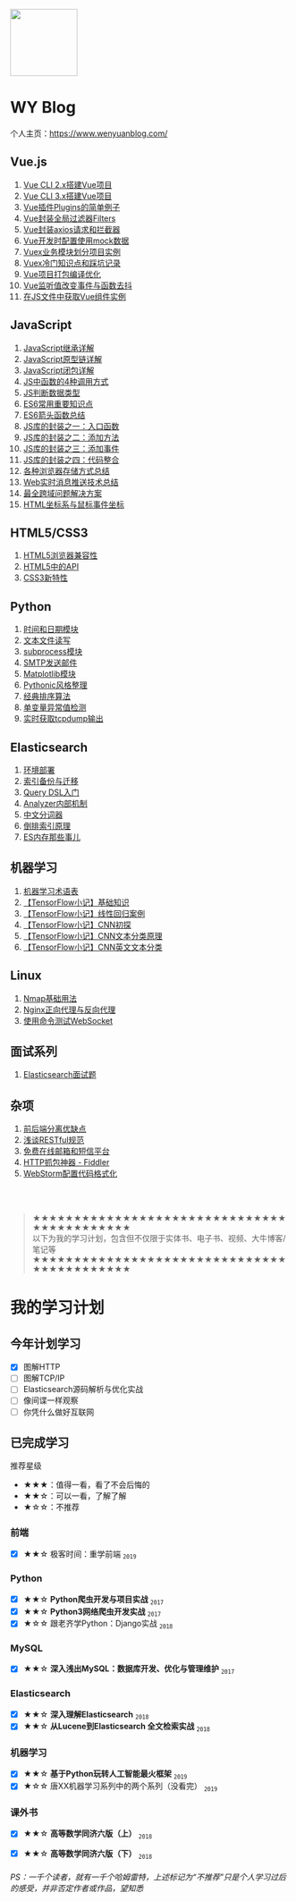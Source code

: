 [<img src="https://www.wenyuanblog.com/favicon.png" width="120" height="120">](https://www.wenyuanblog.com)

# WY Blog

个人主页：https://www.wenyuanblog.com/

## Vue.js

01. [Vue CLI 2.x搭建Vue项目](https://www.wenyuanblog.com/blogs/vue-cli2x-to-create-vue-project.html)
02. [Vue CLI 3.x搭建Vue项目](https://www.wenyuanblog.com/blogs/vue-cli3x-to-create-vue-project.html)
03. [Vue插件Plugins的简单例子](https://www.wenyuanblog.com/blogs/vue-plugins-simple-demo.html)
04. [Vue封装全局过滤器Filters](https://www.wenyuanblog.com/blogs/vue-global-filters-packaging.html)
05. [Vue封装axios请求和拦截器](https://www.wenyuanblog.com/blogs/vue-axios-interceptors-packaging.html)
06. [Vue开发时配置使用mock数据](https://www.wenyuanblog.com/blogs/vue-use-mock-data-when-developing.html)
07. [Vuex业务模块划分项目实例](https://www.wenyuanblog.com/blogs/vue-vuex-module-division-in-real-project.html)
08. [Vuex冷门知识点和踩坑记录](https://www.wenyuanblog.com/blogs/vue-vuex-matters-need-attention.html)
09. [Vue项目打包编译优化](https://www.wenyuanblog.com/blogs/vue-project-compiling-optimization.html)
10. [Vue监听值改变事件与函数去抖](https://www.wenyuanblog.com/blogs/vue-on-change-event-and-debounce.html)
11. [在JS文件中获取Vue组件实例](https://www.wenyuanblog.com/blogs/vue-get-the-component-instance-in-javascript-file.html)

## JavaScript
01. [JavaScript继承详解](https://www.wenyuanblog.com/blogs/javascript-inheritance.html)
02. [JavaScript原型链详解](https://www.wenyuanblog.com/blogs/javascript-prototype-chain.html)
03. [JavaScript闭包详解](https://www.wenyuanblog.com/blogs/javascript-closure.html)
04. [JS中函数的4种调用方式](https://www.wenyuanblog.com/blogs/javascript-4-ways-to-call-a-function.html)
05. [JS判断数据类型](https://www.wenyuanblog.com/blogs/javascript-judge-data-type.html)
06. [ES6常用重要知识点](https://www.wenyuanblog.com/blogs/javascript-es6-common-important-points.html)
07. [ES6箭头函数总结](https://www.wenyuanblog.com/blogs/javascript-es6-arrow-functions.html)
08. [JS库的封装之一：入口函数](https://www.wenyuanblog.com/blogs/javascript-library-packaging-1.html)
09. [JS库的封装之二：添加方法](https://www.wenyuanblog.com/blogs/javascript-library-packaging-2.html)
10. [JS库的封装之三：添加事件](https://www.wenyuanblog.com/blogs/javascript-library-packaging-3.html)
11. [JS库的封装之四：代码整合](https://www.wenyuanblog.com/blogs/javascript-library-packaging-4.html)
12. [各种浏览器存储方式总结](https://www.wenyuanblog.com/blogs/learn-more-about-browser-storage.html)
13. [Web实时消息推送技术总结](https://www.wenyuanblog.com/blogs/realtime-messaging-and-websocket.html)
14. [最全跨域问题解决方案](https://www.wenyuanblog.com/blogs/ajax-cross-domain-solution.html)
15. [HTML坐标系与鼠标事件坐标](https://www.wenyuanblog.com/blogs/html-coordinate-system-and-mouse-event.html)

## HTML5/CSS3
01. [HTML5浏览器兼容性](https://www.wenyuanblog.com/blogs/html5-compatibility.html)
02. [HTML5中的API](https://www.wenyuanblog.com/blogs/html5-apis.html)
03. [CSS3新特性](https://www.wenyuanblog.com/blogs/css3-new-features.html)

## Python
01. [时间和日期模块](https://www.wenyuanblog.com/blogs/python-time-and-datetime.html)
02. [文本文件读写](https://www.wenyuanblog.com/blogs/python-txt-files-io.html)
03. [subprocess模块](https://www.wenyuanblog.com/blogs/python-subprocess.html)
04. [SMTP发送邮件](https://www.wenyuanblog.com/blogs/python-send-email.html)
05. [Matplotlib模块](https://www.wenyuanblog.com/blogs/python-matplotlib.html)
06. [Pythonic风格整理](https://www.wenyuanblog.com/blogs/python-code-and-pythonic-code.html)
07. [经典排序算法](https://www.wenyuanblog.com/blogs/python-sorting-algorithm.html)
08. [单变量异常值检测](https://www.wenyuanblog.com/blogs/python-univariate-outlier-detection.html)
09. [实时获取tcpdump输出](https://www.wenyuanblog.com/blogs/python-realtime-tcpdump.html)

## Elasticsearch
01. [环境部署](https://www.wenyuanblog.com/blogs/elasticsearch-deployment.html)
02. [索引备份与迁移](https://www.wenyuanblog.com/blogs/elasticsearch-backup-and-migration.html)
03. [Query DSL入门](https://www.wenyuanblog.com/blogs/elasticsearch-simple-query-dsl.html)
04. [Analyzer内部机制](https://www.wenyuanblog.com/blogs/elasticsearch-all-about-analyzers.html)
05. [中文分词器](https://www.wenyuanblog.com/blogs/elasticsearch-chinese-analyzer.html)
06. [倒排索引原理](https://www.wenyuanblog.com/blogs/forward-index-and-inverted-index.html)
07. [ES内存那些事儿](https://www.wenyuanblog.com/blogs/elasticsearch-memory-considerations.html)

## 机器学习
01. [机器学习术语表](https://www.wenyuanblog.com/blogs/machine-learning-glossary.html)
02. [【TensorFlow小记】基础知识](https://www.wenyuanblog.com/blogs/tensorflow-basic-learning-1.html)
03. [【TensorFlow小记】线性回归案例](https://www.wenyuanblog.com/blogs/tensorflow-basic-learning-2.html)
04. [【TensorFlow小记】CNN初探](https://www.wenyuanblog.com/blogs/tensorflow-cnn-basic.html)
05. [【TensorFlow小记】CNN文本分类原理](https://www.wenyuanblog.com/blogs/tensorflow-cnn-text-classification-theory.html)
06. [【TensorFlow小记】CNN英文文本分类](https://www.wenyuanblog.com/blogs/tensorflow-cnn-english-text-classification-implement.html)

## Linux
01. [Nmap基础用法](https://www.wenyuanblog.com/blogs/nmap-basic-usage.html)
02. [Nginx正向代理与反向代理](https://www.wenyuanblog.com/blogs/nginx-forward-proxy-and-reverse-proxy.html)
03. [使用命令测试WebSocket](https://www.wenyuanblog.com/blogs/websocket-testing-by-command-in-linux.html)

## 面试系列
01. [Elasticsearch面试题](https://www.wenyuanblog.com/blogs/elasticsearch-interview-questions.html)

## 杂项
01. [前后端分离优缺点](https://www.wenyuanblog.com/blogs/advantages-of-decoupling-frontend-from-backend.html)
02. [浅谈RESTful规范](https://www.wenyuanblog.com/blogs/restful-api-design.html) 
03. [免费在线邮箱和短信平台](https://www.wenyuanblog.com/blogs/online-email-and-sms-platforms.html)
04. [HTTP抓包神器 - Fiddler](https://www.wenyuanblog.com/blogs/fiddler-free-web-debugging-proxy.html)
05. [WebStorm配置代码格式化](https://www.wenyuanblog.com/blogs/webstorm-eslint-prettier-reformat-code.html)


<br/>
<br/>

> ★★★★★★★★★★★★★★★★★★★★★★★★★★★★★★★★★★★★★★★★★★★<br/>
> 以下为我的学习计划，包含但不仅限于实体书、电子书、视频、大牛博客/笔记等<br/>
> ★★★★★★★★★★★★★★★★★★★★★★★★★★★★★★★★★★★★★★★★★★★

# 我的学习计划

## 今年计划学习
- [x] 图解HTTP
- [ ] 图解TCP/IP
- [ ] Elasticsearch源码解析与优化实战
- [ ] 像间谍一样观察
- [ ] 你凭什么做好互联网

## 已完成学习
推荐星级
- ★★★：值得一看，看了不会后悔的
- ★★☆：可以一看，了解了解
- ★☆☆：不推荐

### 前端
- [x] ★★☆ 极客时间：重学前端  <sub>`2019`</sub>

### Python
- [x] ★★☆ **Python爬虫开发与项目实战**  <sub>`2017`</sub>
- [x] ★★☆ **Python3网络爬虫开发实战**  <sub>`2017`</sub>
- [x] ★☆☆ 跟老齐学Python：Django实战  <sub>`2018`</sub>

### MySQL
- [x] ★★☆ **深入浅出MySQL：数据库开发、优化与管理维护**  <sub>`2017`</sub>

### Elasticsearch
- [x] ★★☆ **深入理解Elasticsearch**  <sub>`2018`</sub>
- [x] ★★☆ **从Lucene到Elasticsearch 全文检索实战**  <sub>`2018`</sub>

### 机器学习
- [x] ★★☆ **基于Python玩转人工智能最火框架**  <sub>`2019`</sub>
- [x] ★☆☆ 唐XX机器学习系列中的两个系列（没看完）  <sub>`2019`</sub>

### 课外书

- [x] ★★☆ **高等数学同济六版（上）**  <sub>`2018`</sub>
- [x] ★★☆ **高等数学同济六版（下）**  <sub>`2018`</sub>


###### PS：一千个读者，就有一千个哈姆雷特，上述标记为“不推荐”只是个人学习过后的感受，并非否定作者或作品，望知悉
